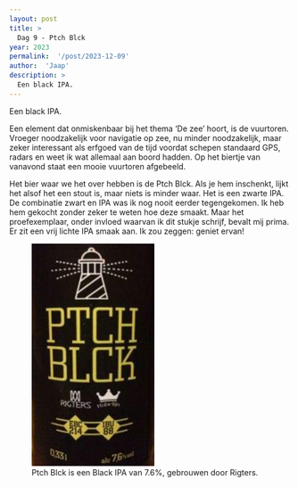 ```yaml
---
layout: post
title: >
  Dag 9 - Ptch Blck
year: 2023
permalink:  '/post/2023-12-09'
author:  'Jaap'
description: >
  Een black IPA. 
---
```

<p class='intro'><span class='dropcap'>E</span>en black IPA. </p>

Een element dat onmiskenbaar bij het thema ‘De zee’ hoort, is de vuurtoren. Vroeger noodzakelijk voor navigatie op zee, nu minder noodzakelijk, maar zeker interessant als erfgoed van de tijd voordat schepen standaard GPS, radars en weet ik wat allemaal aan boord hadden. Op het biertje van vanavond staat een mooie vuurtoren afgebeeld.

Het bier waar we het over hebben is de Ptch Blck. Als je hem inschenkt, lijkt het alsof het een stout is, maar niets is minder waar. Het is een zwarte IPA. De combinatie zwart en IPA was ik nog nooit eerder tegengekomen. Ik heb hem gekocht zonder zeker te weten hoe deze smaakt. Maar het proefexemplaar, onder invloed waarvan ik dit stukje schrijf, bevalt mij prima. Er zit een vrij lichte IPA smaak aan. Ik zou zeggen: geniet ervan!


<figure><img src='/assets/img/beer_2023-12-09.jpg' alt=''/> <figcaption>Ptch Blck is een Black IPA van 7.6%, gebrouwen door Rigters.</figcaption></figure>

